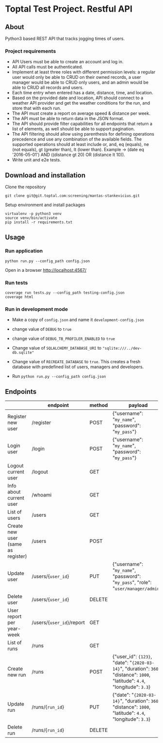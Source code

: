 # Toptal Test Project. Restful API

## About

Python3 based REST API that tracks jogging times of users.

### Project requirements

- API Users must be able to create an account and log in.
- All API calls must be authenticated.
- Implement at least three roles with different permission levels: a regular user would only be able to CRUD on their owned records, a user manager would be able to CRUD only users, and an admin would be able to CRUD all records and users.
- Each time entry when entered has a date, distance, time, and location.
- Based on the provided date and location, API should connect to a weather API provider and get the weather conditions for the run, and store that with each run.
- The API must create a report on average speed & distance per week.
- The API must be able to return data in the JSON format.
- The API should provide filter capabilities for all endpoints that return a list of elements, as well should be able to support pagination.
- The API filtering should allow using parenthesis for defining operations precedence and use any combination of the available fields. The supported operations should at least include or, and, eq (equals), ne (not equals), gt (greater than), lt (lower than).
Example -> (date eq '2016-05-01') AND ((distance gt 20) OR (distance lt 10)).
- Write unit and e2e tests.

## Download and installation

Clone the repository
```
git clone git@git.toptal.com:screening/mantas-stankevicius.git
```

Setup environment and install packages
```
virtualenv -p python3 venv
source venv/bin/activate
pip install -r requirements.txt
```

## Usage

### Run application
```
python run.py --config_path config.json
```
Open in a browser [http://localhost:4567/](http://localhost:4567/)

### Run tests
```
coverage run tests.py --config_path testing-config.json
coverage html
```

### Run in development mode
- Make a copy of `config.json` and name it `development-config.json`
- change value of `DEBUG` to `true`
- change value of `DEBUG_TB_PROFILER_ENABLED` to `true`
- Change value of `SQLALCHEMY_DATABASE_URI` to `"sqlite:///../dev-db.sqlite"`
- Change value of `RECREATE_DATABASE` to `true`. This creates a fresh database with predefined list of users, managers and developers.

- Run `python run.py --config_path config.json`

## Endpoints

|  | endpoint | method | payload |
|------------------------------------|---------------------------|--------|-------------------------------------------------------------------------------------------------------------------------------|
| Register new user | /register | POST | {"username": "`my_name`", "password": "`my_pass`"} |
| Login user | /login | POST | {"username": "`my_name`", "password": "`my_pass`"} |
| Logout current user | /logout | GET |  |
| Info about current user | /whoami | GET |  |
| List of users | /users | GET |  |
| Create new user (same as register) | /users | POST |  |
| Update user | /users/{`user_id`} | PUT | {"username": "`my_name`", "password": "`my_pass`", "role": "`user/manager/admin`"} |
| Delete user | /users/{`user_id`} | DELETE |  |
| User report per year-week | /users/{`user_id`}/report | GET |  |
| List of runs | /runs | GET |  |
| Create new run | /runs | POST | {"user_id": `{123}`, "date": "`{2020-03-14}`", "duration": `3600`, "distance": `1000`, "latitude": `4.4`, "longitude": `3.3`} |
| Update run | /runs/{`run_id`} | PUT | {"date": "`{2020-03-14}`", "duration": `3600`, "distance": `1000`, "latitude": `4.4`, "longitude": `3.3`} |
| Delete run | /runs/{`run_id`} | DELETE |  |

